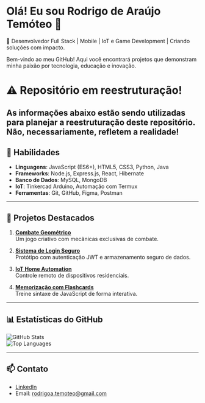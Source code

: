 # Olá! Eu sou Rodrigo de Araújo Temóteo 👋

🎯 Desenvolvedor Full Stack | Mobile | IoT e Game Development | Criando soluções com impacto.

Bem-vindo ao meu GitHub! Aqui você encontrará projetos que demonstram minha paixão por tecnologia, educação e inovação.

# ⚠️ Repositório em reestruturação!

## As informações abaixo estão sendo utilizadas para planejar a reestruturação deste repositório. Não, necessariamente, refletem a realidade!    

## 🚀 Habilidades
- **Linguagens**: JavaScript (ES6+), HTML5, CSS3, Python, Java
- **Frameworks**: Node.js, Express.js, React, Hibernate
- **Banco de Dados**: MySQL, MongoDB
- **IoT**: Tinkercad Arduino, Automação com Termux
- **Ferramentas**: Git, GitHub, Figma, Postman

---

## 🌟 Projetos Destacados
1. **[Combate Geométrico](https://github.com/seu-usuario/combate-geometrico)**  
   Um jogo criativo com mecânicas exclusivas de combate.  

2. **[Sistema de Login Seguro](https://github.com/seu-usuario/sistema-login-seguro)**  
   Protótipo com autenticação JWT e armazenamento seguro de dados.  

3. **[IoT Home Automation](https://github.com/seu-usuario/iot-home-automation)**  
   Controle remoto de dispositivos residenciais.  

4. **[Memorização com Flashcards](https://github.com/seu-usuario/flashcards-memorizacao)**  
   Treine sintaxe de JavaScript de forma interativa.  

---

## 📊 Estatísticas do GitHub
![GitHub Stats](https://github-readme-stats.vercel.app/api?username=seu-usuario&show_icons=true&theme=radical)  
![Top Languages](https://github-readme-stats.vercel.app/api/top-langs/?username=seu-usuario&layout=compact&theme=radical)  

---

## 📫 Contato
- [LinkedIn]([https://www.linkedin.com/in/rodrigo-de-ara%C3%BAjo-tem%C3%B3teo-42020317?utm_source=share&utm_campaign=share_via&utm_content=profile&utm_medium=android_app)
- Email: rodrigoa.temoteo@gmail.com
